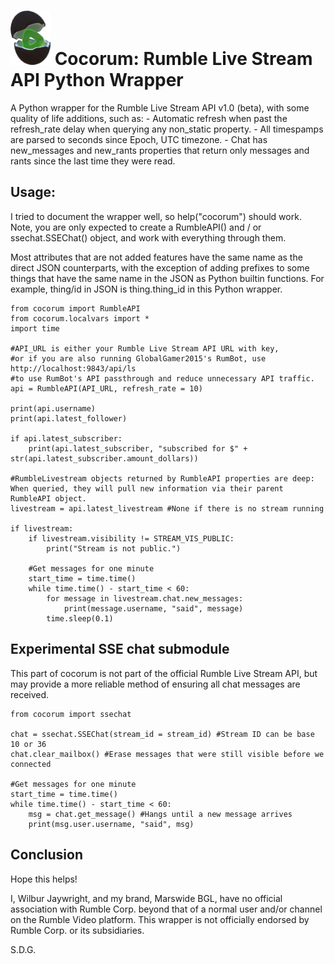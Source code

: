 <h1><img src="cocorum_icon.png" alt="" width="64"/> Cocorum: Rumble Live Stream API Python Wrapper</h1>
A Python wrapper for the Rumble Live Stream API v1.0 (beta), with some quality of life additions, such as:
- Automatic refresh when past the refresh_rate delay when querying any non_static property.
- All timespamps are parsed to seconds since Epoch, UTC timezone.
- Chat has new_messages and new_rants properties that return only messages and rants since the last time they were read.

## Usage:
I tried to document the wrapper well, so help("cocorum") should work. Note, you are only expected to create a RumbleAPI() and / or ssechat.SSEChat() object, and work with everything through them.

Most attributes that are not added features have the same name as the direct JSON counterparts, with the exception of adding prefixes to some things that have the same name in the JSON as Python builtin functions. For example, thing/id in JSON is thing.thing_id in this Python wrapper.

```
from cocorum import RumbleAPI
from cocorum.localvars import *
import time

#API_URL is either your Rumble Live Stream API URL with key,
#or if you are also running GlobalGamer2015's RumBot, use http://localhost:9843/api/ls
#to use RumBot's API passthrough and reduce unnecessary API traffic.
api = RumbleAPI(API_URL, refresh_rate = 10)

print(api.username)
print(api.latest_follower)

if api.latest_subscriber:
    print(api.latest_subscriber, "subscribed for $" + str(api.latest_subscriber.amount_dollars))

#RumbleLivestream objects returned by RumbleAPI properties are deep: When queried, they will pull new information via their parent RumbleAPI object.
livestream = api.latest_livestream #None if there is no stream running

if livestream:
    if livestream.visibility != STREAM_VIS_PUBLIC:
        print("Stream is not public.")

    #Get messages for one minute
    start_time = time.time()
    while time.time() - start_time < 60:
        for message in livestream.chat.new_messages:
            print(message.username, "said", message)
        time.sleep(0.1)
```

## Experimental SSE chat submodule
This part of cocorum is not part of the official Rumble Live Stream API, but may provide a more reliable method of ensuring all chat messages are received.

```
from cocorum import ssechat

chat = ssechat.SSEChat(stream_id = stream_id) #Stream ID can be base 10 or 36
chat.clear_mailbox() #Erase messages that were still visible before we connected

#Get messages for one minute
start_time = time.time()
while time.time() - start_time < 60:
    msg = chat.get_message() #Hangs until a new message arrives
    print(msg.user.username, "said", msg)
```

## Conclusion
Hope this helps!

I, Wilbur Jaywright, and my brand, Marswide BGL, have no official association with Rumble Corp. beyond that of a normal user and/or channel on the Rumble Video platform. This wrapper is not officially endorsed by Rumble Corp. or its subsidiaries.

S.D.G.
